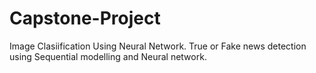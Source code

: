 # Capstone-Project
Image Clasiification Using Neural Network.
True or Fake news detection using Sequential modelling and Neural network.
